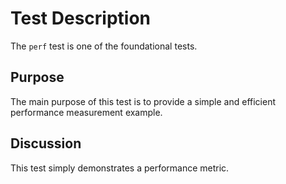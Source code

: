 # Test Description

The `perf` test is one of the foundational tests.

## Purpose

The main purpose of this test is to provide a simple and
efficient performance measurement example.

## Discussion

This test simply demonstrates a performance metric.
